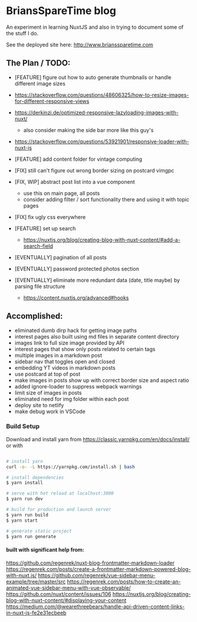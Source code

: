 # BriansSpareTime blog

An experiment in learning NuxtJS and also in trying to document some of the stuff I do.

See the deployed site here: http://www.brianssparetime.com


## The Plan / TODO:
 - [FEATURE] figure out how to auto generate thumbnails or handle different image sizes
  - https://stackoverflow.com/questions/48606325/how-to-resize-images-for-different-responsive-views
  - https://derkinzi.de/optimized-responsive-lazyloading-images-with-nuxt/
    - also consider making the side bar more like this guy's
  - https://stackoverflow.com/questions/53921901/responsive-loader-with-nuxt-js

- [FEATURE]  add content folder for vintage computing

 - [FIX] still can't figure out wrong border sizing on postcard vimgpc
 - [FIX, WIP] abstract post list into a vue component
   - use this on main page, all posts
   - consider adding filter / sort functionality there and using it with topic pages
 - [FIX] fix ugly css everywhere
 - [FEATURE] set up search
    - https://nuxtjs.org/blog/creating-blog-with-nuxt-content/#add-a-search-field
 - [EVENTUALLY] pagination of all posts
 - [EVENTUALLY] password protected photos section
 - [EVENTUALLY] eliminate more redundant data (date, title maybe) by parsing file structure
   - https://content.nuxtjs.org/advanced#hooks


 ## Accomplished:
 - eliminated dumb dirp hack for getting image paths
 - interest pages also built using md files in separate content directory
 - images link to full size image provided by API
 - interest pages that show only posts related to certain tags
 - multiple images in a markdown post
 - sidebar nav that toggles open and closed
 - embedding YT videos in markdown posts
 - use postcard at top of post
 - make images in posts show up with correct border size and aspect ratio
 - added ignore-loader to suppress webpack warnings 
 - limit size of images in posts
 - eliminated need for img folder within each post
 - deploy site to netlify
 - make debug work in VSCode





### Build Setup

Download and install yarn from 
https://classic.yarnpkg.com/en/docs/install/
or with 


``` bash

# install yarn
curl -o- -L https://yarnpkg.com/install.sh | bash

# install dependencies
$ yarn install

# serve with hot reload at localhost:3000
$ yarn run dev

# build for production and launch server
$ yarn run build
$ yarn start

# generate static project
$ yarn run generate
```


#### built with significant help from:
https://github.com/regenrek/nuxt-blog-frontmatter-markdown-loader 
https://regenrek.com/posts/create-a-frontmatter-markdown-powered-blog-with-nuxt.js/
https://github.com/regenrek/vue-sidebar-menu-example/tree/master/src
https://regenrek.com/posts/how-to-create-an-animated-vue-sidebar-menu-with-vue-observable/
https://github.com/nuxt/content/issues/106
https://nuxtjs.org/blog/creating-blog-with-nuxt-content/#displaying-your-content
https://medium.com/@wearethreebears/handle-api-driven-content-links-in-nuxt-js-fe2e31ecbeeb
